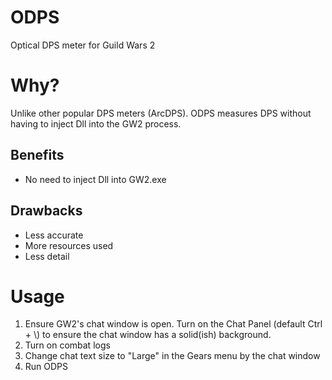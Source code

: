 # ODPS
Optical DPS meter for Guild Wars 2

# Why?
Unlike other popular DPS meters (ArcDPS). ODPS measures DPS without having to inject Dll into the GW2 process. 

## Benefits
- No need to inject Dll into GW2.exe

## Drawbacks
- Less accurate
- More resources used
- Less detail

# Usage
1. Ensure GW2's chat window is open. Turn on the Chat Panel (default Ctrl + \\) to ensure the chat window has a solid(ish) background.
2. Turn on combat logs
3. Change chat text size to "Large" in the Gears menu by the chat window
4. Run ODPS